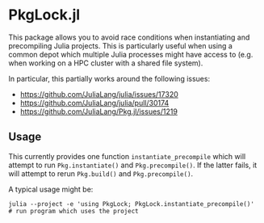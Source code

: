 # PkgLock.jl

This package allows you to avoid race conditions when instantiating and precompiling Julia projects. This is particularly useful when using a common depot which multiple Julia processes might have access to (e.g. when working on a HPC cluster with a shared file system).

In particular, this partially works around the following issues:
- https://github.com/JuliaLang/julia/issues/17320
- https://github.com/JuliaLang/julia/pull/30174
- https://github.com/JuliaLang/Pkg.jl/issues/1219

## Usage

This currently provides one function `instantiate_precompile` which will attempt to run `Pkg.instantiate()` and `Pkg.precompile()`. If the latter fails, it will attempt to rerun `Pkg.build()` and `Pkg.precompile()`.

A typical usage might be:
```
julia --project -e 'using PkgLock; PkgLock.instantiate_precompile()'
# run program which uses the project
```

